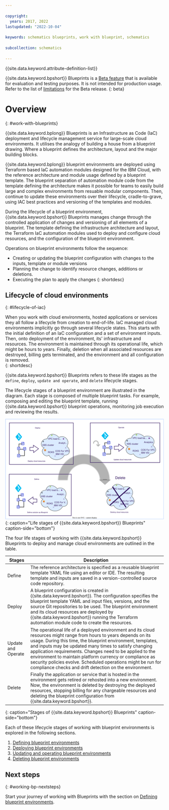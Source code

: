 ```yaml
---

copyright:
  years: 2017, 2022
lastupdated: "2022-10-04"

keywords: schematics blueprints, work with blueprint, schematics

subcollection: schematics

---
```


{{site.data.keyword.attribute-definition-list}}

{{site.data.keyword.bpshort}} Blueprints is a [Beta feature](/docs/schematics?topic=schematics-bp-beta-limitations) that is available for evaluation and testing purposes. It is not intended for production usage. Refer to the list of [limitations](/docs/schematics?topic=schematics-bp-beta-limitations) for the Beta release.
{: beta}

# Overview
{: #work-with-blueprints}

{{site.data.keyword.bplong}} Blueprints is an Infrastructure as Code (IaC) deployment and lifecycle management service for large-scale cloud environments. It utilises the analogy of building a house from a blueprint drawing. Where a blueprint defines the architecture, layout and the major building blocks.  

{{site.data.keyword.bplong}} blueprint environments are deployed using Terraform based IaC automation modules designed for the IBM Cloud, with the reference architecture and module usage defined by a blueprint template. The blueprint separation of automation module code from the template defining the architecture makes it possible for teams to easily build large and complex environments from resuable modular components. Then, continue to update these environments over their lifecycle, cradle-to-grave, using IAC best practices and versioning of the templates and modules. 

During the lifecycle of a blueprint environment, {{site.data.keyword.bpshort}} Blueprints manages change through the controlled application of changes and versioning of all elements of a blueprint. The template defining the infrastructure architecture and layout, the Terraform IaC automation modules used to deploy and configure cloud resources, and the configuration of the blueprint environment. 

Operations on blueprint environments follow the sequence:
- Creating or updating the blueprint configuration with changes to the inputs, template or module versions
- Planning the change to identify resource changes, additions or deletions. 
- Executing the plan to apply the changes 
{: shortdesc}

## Lifecycle of cloud environments
{: #lifecycle-of-iac}

When you work with cloud environments, hosted applications or services they all follow a lifecycle from creation to end-of-life. IaC managed cloud environments implicitly go through several lifecycle states. This starts with the initial definition of an IaC configuration and a set of environment inputs. Then, onto deployment of the environment, its' infrastructure and resources. The environment is maintained through its operational life, which might be hours to years. Finally, deletion when all associated resources are destroyed, billing gets terminated, and the environment and all configuration is removed.  
{: shortdesc}

{{site.data.keyword.bpshort}} Blueprints refers to these life stages as the `define`, `deploy`, `update and operate`, and `delete` lifecycle stages. 

The lifecycle stages of a blueprint environment are illustrated in the diagram. Each stage is composed of multiple blueprint tasks. For example, composing and editing the blueprint template, running {{site.data.keyword.bpshort}} blueprint operations, monitoring job execution and reviewing the results. 

![Life stages of {{site.data.keyword.bpshort}} Blueprints](../images/bp-life-stages.svg){: caption="Life stages of {{site.data.keyword.bpshort}} Blueprints" caption-side="bottom"}

The four life stages of working with {{site.data.keyword.bpshort}} Blueprints to deploy and manage cloud environments are outlined in the table.

| Stages | Description |
| -- | -- |
| Define | The reference architecture is specified as a reusable blueprint template YAML file using an editor or IDE. The resulting template and inputs are saved in a version-controlled source code repository. |
| Deploy | A blueprint configuration is created in {{site.data.keyword.bpshort}}. The configuration specifies the blueprint template YAML and input files, versions, and the source Git repositories to be used. The blueprint environment and its cloud resources are deployed by {{site.data.keyword.bpshort}} running the Terraform automation module code to create the resources. |
| Update and Operate | The operational life of a deployed environment and its cloud resources might range from hours to years depends on its usage. During this time, the blueprint environment, templates, and inputs may be updated many times to satisfy changing application requirements. Changes need to be applied to the environment to maintain platform currency or compliance as security policies evolve. Scheduled operations might be run for compliance checks and drift detection on the environment. |
| Delete | Finally the application or service that is hosted in the environment gets retired or rehosted into a new environment. Now, the environment is deleted by destroying the deployed resources, stopping billing for any chargeable resources and deleting the blueprint configuration from {{site.data.keyword.bpshort}}. |
{: caption="Stages of {{site.data.keyword.bpshort}} Blueprints" caption-side="bottom"}

Each of these lifecycle stages of working with blueprint environments is explored in the following sections. 

1. [Defining blueprint environments](/docs/schematics?topic=schematics-define-blueprints) 
2. [Deploying blueprint environments](/docs/schematics?topic=schematics-deploy-blueprints)
3. [Updating and operating blueprint environments](/docs/schematics?topic=schematics-update-blueprints)
4. [Deleting blueprint environments](/docs/schematics?topic=schematics-delete-blueprints) 
  
## Next steps
{: #working-bp-nextsteps}

Start your journey of working with Blueprints with the section on [Defining blueprint environments](/docs/schematics?topic=schematics-define-blueprints). 
